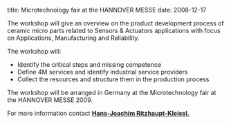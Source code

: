 title: Microtechnology fair at the HANNOVER MESSE
date: 2008-12-17  

The workshop will give an overview on the product development process of ceramic micro parts related to Sensors & Actuators applications with focus on Applications, Manufacturing and Reliability.

The workshop will:
 
* Identify the critical steps and missing competence  
* Define 4M services and identify industrial service providers  
* Collect the resources and structure them in the production process  

The workshop will be arranged in Germany at the Microtechnology fair at the HANNOVER MESSE 2009.

For more information contact <a href="mailto:Hans-Joachim.Ritzhaupt-Kleissl@imf.fzk.de">**Hans-Joachim Ritzhaupt-Kleissl.**</a>